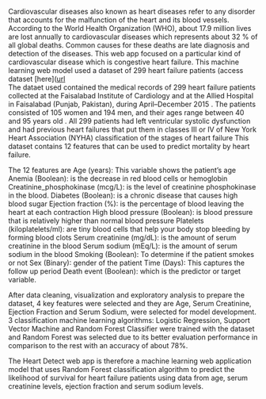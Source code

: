 Cardiovascular diseases also known as heart diseases refer to any disorder that accounts for the malfunction of the heart and its blood vessels. According to the World Health Organization (WHO), about 17.9 million lives are lost annually to cardiovascular diseases which represents about 32 % of all global deaths. Common causes for these deaths are late diagnosis and detection of the diseases. This web app focused on a particular kind of cardiovascular disease which is congestive heart failure. This machine learning web model used a dataset of 299 heart failure patients (access dataset [here]([url](https://bmcmedinformdecismak.biomedcentral.com/articles/10.1186/s12911-020-1023-5)  
The dataet used contained the medical records of 299 heart failure patients collected at the Faisalabad Institute of Cardiology and at the Allied Hospital in Faisalabad (Punjab, Pakistan), during April–December 2015 . The patients consisted of 105 women and 194 men, and their ages range between 40 and 95 years old . All 299 patients had left ventricular systolic dysfunction and had previous heart failures that put them in classes III or IV of New York Heart Association (NYHA) classification of the stages of heart failure 
This dataset contains 12 features that can be used to predict mortality by heart failure.

The 12 features are 
Age (years): This variable shows the patient’s age
Anemia (Boolean): is the decrease in red blood cells or hemoglobin
Creatinine_phosphokinase (mcg/L): is the level of creatinine phosphokinase in the blood.
Diabetes (Boolean): is a chronic disease that causes high blood sugar
Ejection fraction (%): is the percentage of blood leaving the heart at each contraction
High blood pressure (Boolean): is blood pressure that is relatively higher than normal blood pressure
Platelets (kiloplatelets/ml): are tiny blood cells that help your body stop bleeding by forming blood clots
Serum creatinine (mg/dL): is the amount of serum creatinine in the blood
Serum sodium (mEq/L): is the amount of serum sodium in the blood
Smoking (Boolean): To determine if the patient smokes or not
Sex (Binary): gender of the patient
Time (Days): This captures the follow up period
Death event (Boolean): which is the predictor or target variable.

After data cleaning, visualization and exploratory analysis to prepare the dataset, 4 key features were selected and they are Age, Serum Creatinine, Ejection Fraction and Serum Sodium, were selected for model development. 3 classification machine learning algorithms: Logistic Regression, Support Vector Machine and Random Forest Classifier were trained with the dataset and Random Forest was selected due to its better evaluation performance in comparison to the rest with an accuracy of about 78%.

The Heart Detect web app is therefore a machine learning web application model that uses Random Forest classification algorithm to predict the likelihood of survival for heart failure patients using data from age, serum creatinine levels, ejection fraction and serum sodium levels.
                                                                                                                                                                                                                                                                                                                                                                                                                                                                                                                                                                                                                                                                                                                                                
